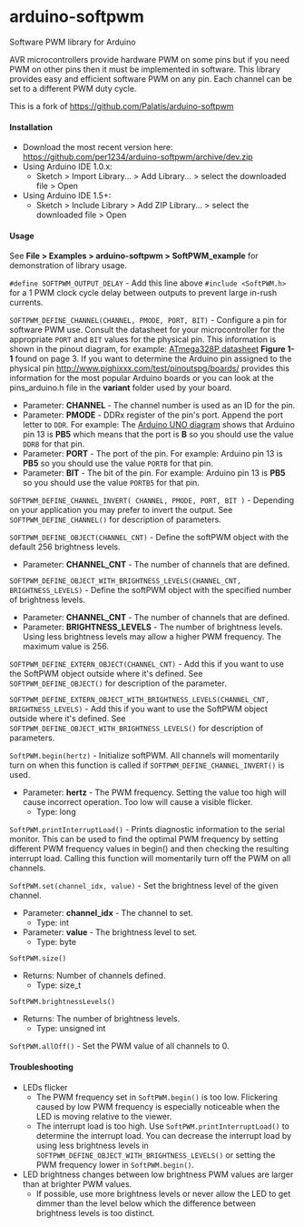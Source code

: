 arduino-softpwm
===============

Software PWM library for Arduino

AVR microcontrollers provide hardware PWM on some pins but if you need PWM on other pins then it must be implemented in software. This library provides easy and efficient software PWM on any pin. Each channel can be set to a different PWM duty cycle.

This is a fork of https://github.com/Palatis/arduino-softpwm


<a id="installation"></a>
#### Installation
- Download the most recent version here: https://github.com/per1234/arduino-softpwm/archive/dev.zip
- Using Arduino IDE 1.0.x:
  - Sketch > Import Library... > Add Library... > select the downloaded file > Open
- Using Arduino IDE 1.5+:
  - Sketch > Include Library > Add ZIP Library... > select the downloaded file > Open


<a id="usage"></a>
#### Usage
See **File > Examples > arduino-softpwm > SoftPWM_example** for demonstration of library usage.

`#define SOFTPWM_OUTPUT_DELAY` - Add this line above `#include <SoftPWM.h>` for a 1 PWM clock cycle delay between outputs to prevent large in-rush currents.

`SOFTPWM_DEFINE_CHANNEL(CHANNEL, PMODE, PORT, BIT)` - Configure a pin for software PWM use. Consult the datasheet for your microcontroller for the appropriate `PORT` and `BIT` values for the physical pin. This information is shown in the pinout diagram, for example: [ATmega328P datasheet](http://www.atmel.com/Images/Atmel-8271-8-bit-AVR-Microcontroller-ATmega48A-48PA-88A-88PA-168A-168PA-328-328P_datasheet_Summary.pdf) **Figure 1-1** found on page 3. If you want to determine the Arduino pin assigned to the physical pin http://www.pighixxx.com/test/pinoutspg/boards/ provides this information for the most popular Arduino boards or you can look at the pins_arduino.h file in the **variant** folder used by your board.
- Parameter: **CHANNEL** - The channel number is used as an ID for the pin.
- Parameter: **PMODE** - DDRx register of the pin's port. Append the port letter to `DDR`. For example: The [Arduino UNO diagram](http://www.pighixxx.com/test/portfolio-items/uno/?portfolioID=314) shows that Arduino pin 13 is **PB5** which means that the port is **B** so you should use the value `DDRB` for that pin.
- Parameter: **PORT** - The port of the pin. For example: Arduino pin 13 is **PB5** so you should use the value `PORTB` for that pin.
- Parameter: **BIT** - The bit of the pin. For example: Arduino pin 13 is **PB5** so you should use the value `PORTB5` for that pin.

`SOFTPWM_DEFINE_CHANNEL_INVERT( CHANNEL, PMODE, PORT, BIT )` - Depending on your application you may prefer to invert the output. See `SOFTPWM_DEFINE_CHANNEL()` for description of parameters.

`SOFTPWM_DEFINE_OBJECT(CHANNEL_CNT)` - Define the softPWM object with the default 256 brightness levels.
- Parameter: **CHANNEL_CNT** - The number of channels that are defined.

`SOFTPWM_DEFINE_OBJECT_WITH_BRIGHTNESS_LEVELS(CHANNEL_CNT, BRIGHTNESS_LEVELS)` - Define the softPWM object with the specified number of brightness levels.
- Parameter: **CHANNEL_CNT** - The number of channels that are defined.
- Parameter: **BRIGHTNESS_LEVELS** - The number of brightness levels. Using less brightness levels may allow a higher PWM frequency. The maximum value is 256.

`SOFTPWM_DEFINE_EXTERN_OBJECT(CHANNEL_CNT)` - Add this if you want to use the SoftPWM object outside where it's defined. See `SOFTPWM_DEFINE_OBJECT()` for description of the parameter.

`SOFTPWM_DEFINE_EXTERN_OBJECT_WITH_BRIGHTNESS_LEVELS(CHANNEL_CNT, BRIGHTNESS_LEVELS)` - Add this if you want to use the SoftPWM object outside where it's defined. See `SOFTPWM_DEFINE_OBJECT_WITH_BRIGHTNESS_LEVELS()` for description of parameters.

`SoftPWM.begin(hertz)` - Initialize softPWM. All channels will momentarily turn on when this function is called if `SOFTPWM_DEFINE_CHANNEL_INVERT()` is used.
- Parameter: **hertz** - The PWM frequency. Setting the value too high will cause incorrect operation. Too low will cause a visible flicker.
  - Type: long

`SoftPWM.printInterruptLoad()` - Prints diagnostic information to the serial monitor. This can be used to find the optimal PWM frequency by setting different PWM frequency values in begin() and then checking the resulting interrupt load. Calling this function will momentarily turn off the PWM on all channels.

`SoftPWM.set(channel_idx, value)` - Set the brightness level of the given channel.
- Parameter: **channel_idx** - The channel to set.
  - Type: int
- Parameter: **value** - The brightness level to set.
  - Type: byte

`SoftPWM.size()`
- Returns: Number of channels defined.
  - Type: size_t

`SoftPWM.brightnessLevels()`
- Returns: The number of brightness levels.
  - Type: unsigned int

`SoftPWM.allOff()` - Set the PWM value of all channels to 0.


<a id="troubleshooting"></a>
#### Troubleshooting
- LEDs flicker
  - The PWM frequency set in `SoftPWM.begin()` is too low. Flickering caused by low PWM frequency is especially noticeable when the LED is moving relative to the viewer.
  - The interrupt load is too high. Use `SoftPWM.printInterruptLoad()` to determine the interrupt load. You can decrease the interrupt load by using less brightness levels in `SOFTPWM_DEFINE_OBJECT_WITH_BRIGHTNESS_LEVELS()` or setting the PWM frequency lower in `SoftPWM.begin()`.
- LED brightness changes between low brightness PWM values are larger than at brighter PWM values.
  - If possible, use more brightness levels or never allow the LED to get dimmer than the level below which the difference between brightness levels is too distinct.


